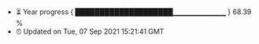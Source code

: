 - ⏳ Year progress { ████████████████████▁▁▁▁▁▁▁▁▁▁ } 68.39 %
- ⏰ Updated on Tue, 07 Sep 2021 15:21:41 GMT

